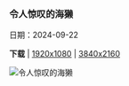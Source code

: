 ### 令人惊叹的海獭

日期：2024-09-22

**下载**  |  [1920x1080](https://cn.bing.com/th?id=OHR.IcebergOtter_ZH-CN0972467238_1920x1080.jpg)  |  [3840x2160](https://cn.bing.com/th?id=OHR.IcebergOtter_ZH-CN0972467238_UHD.jpg)

![令人惊叹的海獭](https://cn.bing.com/th?id=OHR.IcebergOtter_ZH-CN0972467238_1920x1080.jpg "海獭，威廉王子湾,阿拉斯加州,美国 (© Gerald Corsi/Getty Images)")

